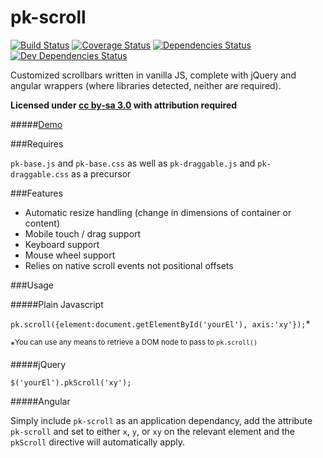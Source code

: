 
pk-scroll
========

[![Build Status](https://travis-ci.org/sw4/pk-scroll.svg?branch=master)](https://travis-ci.org/sw4/pk-scroll)
[![Coverage Status](https://coveralls.io/repos/sw4/pk-scroll/badge.png)](https://coveralls.io/r/sw4/pk-scroll)
[![Dependencies Status](https://david-dm.org/sw4/pk-scroll.png)](https://david-dm.org/sw4/pk-scroll)
[![Dev Dependencies Status](https://david-dm.org/sw4/pk-scroll/dev-status.svg)](https://david-dm.org/sw4/pk-scroll)


Customized scrollbars written in vanilla JS, complete with jQuery and angular wrappers (where libraries detected, neither are required).

**Licensed under [cc by-sa 3.0](http://creativecommons.org/licenses/by-sa/3.0/) with attribution required**

#####[Demo](http://sw4.github.io/pk-scroll/)


###Requires

`pk-base.js` and `pk-base.css` as well as `pk-draggable.js` and `pk-draggable.css` as a precursor

###Features

- Automatic resize handling (change in dimensions of container or content)
- Mobile touch / drag support
- Keyboard support
- Mouse wheel support
- Relies on native scroll events not positional offsets

###Usage


#####Plain Javascript

`pk.scroll({element:document.getElementById('yourEl'), axis:'xy'});`*

*<sup>You can use any means to retrieve a DOM node to pass to `pk.scroll()`</sup>

#####jQuery

`$('yourEl').pkScroll('xy');`

#####Angular

Simply include `pk-scroll` as an application dependancy, add the attribute `pk-scroll` and set to either `x`, `y`, or `xy` on the relevant element and the `pkScroll` directive will automatically apply.
